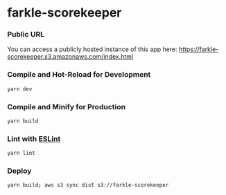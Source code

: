 # farkle-scorekeeper

### Public URL

You can access a publicly hosted instance of this app here: https://farkle-scorekeeper.s3.amazonaws.com/index.html

### Compile and Hot-Reload for Development

```sh
yarn dev
```

### Compile and Minify for Production

```sh
yarn build
```

### Lint with [ESLint](https://eslint.org/)

```sh
yarn lint
```

### Deploy

```sh
yarn build; aws s3 sync dist s3://farkle-scorekeeper
```
